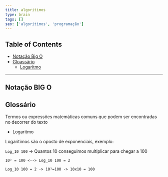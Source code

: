 ```yaml
---
title: algoritimos
type: brain
tags: []
seo: ['algoritimos', 'programação']
---
```


## Table of Contents

- [Notação Big O](#notacao-big-o)
- [Gloassário](#glassario)
  - [Logaritmo](@logaritimo)

<hr>
<a name="notacao-big-o"></a>

## Notação BIG O


<a name="glassario"></a>

## Glossário

Termos ou expressões matemáticas comuns que podem ser encontradas no decorrer do texto

<a name="logaritmo"></a>

* Logaritmo

Logaritimos são o oposto de exponenciais, exemplo:

`Log_10 100` -> Quantos 10 conseguimos multiplicar para chegar a 100
```
10² = 100 <--> Log_10 100 = 2

Log_10 100 = 2 -> 10²=100 -> 10x10 = 100
```
